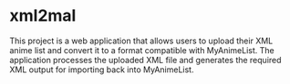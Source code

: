 # xml2mal
This project is a web application that allows users to upload their XML anime list and convert it to a format compatible with MyAnimeList. The application processes the uploaded XML file and generates the required XML output for importing back into MyAnimeList.
